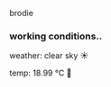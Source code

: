 brodie

<!--weather_start-->
### working conditions..

weather: clear sky ☀️

temp: 18.99 °C 👕

<!--weather_end-->
